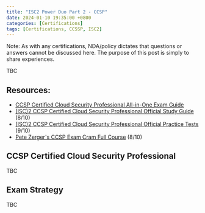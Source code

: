 ```yaml
---
title: "ISC2 Power Duo Part 2 - CCSP"
date: 2024-01-10 19:35:00 +0800
categories: [Certifications]
tags: [Certifications, CCSSP, ISC2]
---
```


Note: As with any certifications, NDA/policy dictates that questions or answers cannot be discussed here. The purpose of this post is simply to share experiences.

TBC

## Resources:

- [CCSP Certified Cloud Security Professional All-in-One Exam Guide](https://www.amazon.com/Certified-Cloud-Security-Professional-Guide/dp/1259835464)
- [(ISC)2 CCSP Certified Cloud Security Professional Official Study Guide](https://www.amazon.sg/Certified-Cloud-Security-Professional-Official/dp/1119277418) (8/10)
- [(ISC)2 CCSP Certified Cloud Security Professional Official Practice Tests](https://www.amazon.com/Certified-Security-Professional-Official-Practice-dp-1119909406/dp/1119909406/ref=dp_ob_title_bk) (9/10)
- [Pete Zerger's CCSP Exam Cram Full Course](https://youtu.be/kFZWMZIy5LM) (8/10)

## CCSP Certified Cloud Security Professional

TBC

## Exam Strategy

TBC
